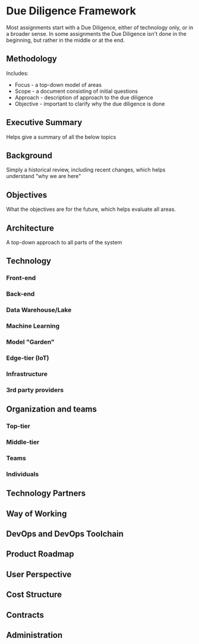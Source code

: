# Due Diligence Framework

Most assignments start with a Due Diligence, either of technology only, or in a broader sense. In some assignments the Due Diligence isn't done in the beginning, but rather in the middle or at the end. 

## Methodology 

Includes: 
- Focus - a top-down model of areas 
- Scope - a document consisting of initial questions 
- Approach - description of approach to the due diligence 
- Objective - important to clarify why the due diligence is done 

## Executive Summary 

Helps give a summary of all the below topics  

## Background 

Simply a historical review, including recent changes, which helps understand "why we are here"  

## Objectives 

What the objectives are for the future, which helps evaluate all areas.  

## Architecture 

A top-down approach to all parts of the system 

## Technology 

### Front-end 

### Back-end 

### Data Warehouse/Lake 

### Machine Learning 

### Model "Garden"

### Edge-tier (IoT) 

### Infrastructure

### 3rd party providers 

## Organization and teams 

### Top-tier 

### Middle-tier

### Teams 

### Individuals


## Technology Partners 

## Way of Working 

## DevOps and DevOps Toolchain

## Product Roadmap 

## User Perspective 

## Cost Structure 

## Contracts 

## Administration

